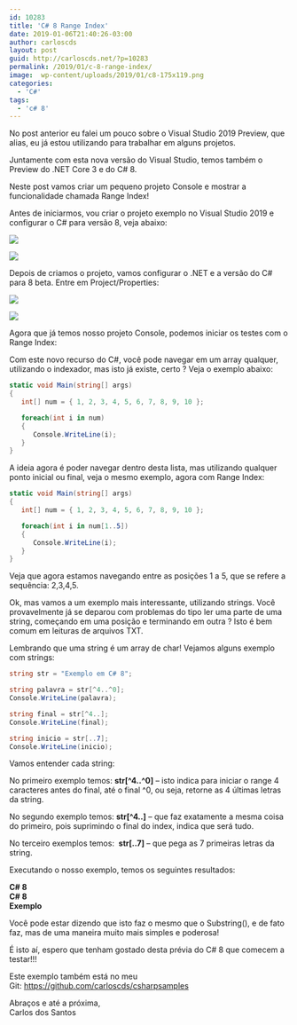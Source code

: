 ```yaml
---
id: 10283
title: 'C# 8 Range Index'
date: 2019-01-06T21:40:26-03:00
author: carloscds
layout: post
guid: http://carloscds.net/?p=10283
permalink: /2019/01/c-8-range-index/
image:  wp-content/uploads/2019/01/c8-175x119.png
categories:
  - 'C#'
tags:
  - 'c# 8'
---
```

No post anterior eu falei um pouco sobre o Visual Studio 2019 Preview, que alias, eu já estou utilizando para trabalhar em alguns projetos.

Juntamente com esta nova versão do Visual Studio, temos também o Preview do .NET Core 3 e do C# 8.

Neste post vamos criar um pequeno projeto Console e mostrar a funcionalidade chamada Range Index!

Antes de iniciarmos, vou criar o projeto exemplo no Visual Studio 2019 e configurar o C# para versão 8, veja abaixo:

![]( wp-content/uploads/2019/01/createproject.png)

![]( wp-content/uploads/2019/01/createproject1.png)

Depois de criamos o projeto, vamos configurar o .NET e a versão do C# para 8 beta. Entre em Project/Properties:

![]( wp-content/uploads/2019/01/consolec8.png)

![]( wp-content/uploads/2019/01/configc8-300x252.png) 

Agora que já temos nosso projeto Console, podemos iniciar os testes com o Range Index:

Com este novo recurso do C#, você pode navegar em um array qualquer, utilizando o indexador, mas isto já existe, certo ? Veja o exemplo abaixo:

```csharp
static void Main(string[] args)
{
   int[] num = { 1, 2, 3, 4, 5, 6, 7, 8, 9, 10 };

   foreach(int i in num)
   {
      Console.WriteLine(i);
   }
}
```

A ideia agora é poder navegar dentro desta lista, mas utilizando qualquer ponto inicial ou final, veja o mesmo exemplo, agora com Range Index:

```csharp
static void Main(string[] args)
{
   int[] num = { 1, 2, 3, 4, 5, 6, 7, 8, 9, 10 };

   foreach(int i in num[1..5])
   {
      Console.WriteLine(i);
   }
}
```

Veja que agora estamos navegando entre as posições 1 a 5, que se refere a sequência: 2,3,4,5.

Ok, mas vamos a um exemplo mais interessante, utilizando strings. Você provavelmente já se deparou com problemas do tipo ler uma parte de uma string, começando em uma posição e terminando em outra ? Isto é bem comum em leituras de arquivos TXT.

Lembrando que uma string é um array de char! Vejamos alguns exemplo com strings:

```csharp
string str = "Exemplo em C# 8";

string palavra = str[^4..^0];
Console.WriteLine(palavra);

string final = str[^4..];
Console.WriteLine(final);

string inicio = str[..7];
Console.WriteLine(inicio);
```

Vamos entender cada string:

No primeiro exemplo temos: **str[^4..^0]** &#8211; isto indica para iniciar o range 4 caracteres antes do final, até o final ^0, ou seja, retorne as 4 últimas letras da string.

No segundo exemplo temos: **str[^4..]** &#8211; que faz exatamente a mesma coisa do primeiro, pois suprimindo o final do index, indica que será tudo.

No terceiro exemplos temos:  **str[..7]** &#8211; que pega as 7 primeiras letras da string.

Executando o nosso exemplo, temos os seguintes resultados:

**C# 8**  
**C# 8**  
**Exemplo**

Você pode estar dizendo que isto faz o mesmo que o Substring(), e de fato faz, mas de uma maneira muito mais simples e poderosa!

É isto aí, espero que tenham gostado desta prévia do C# 8 que comecem a testar!!!

Este exemplo também está no meu Git: <https://github.com/carloscds/csharpsamples>

Abraços e até a próxima,  
Carlos dos Santos